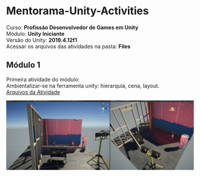 # Mentorama-Unity-Activities

Curso: **Profissão Desenvolvedor de Games em Unity**<br/>
Módulo: **Unity Iniciante**<br/>
Versão do Unity: **2019.4.12f1**<br/>
Acessar os arquivos das atividades na pasta: **Files**

## Módulo 1

Primeira atividade do módulo:<br/>
Ambientalizar-se na ferramenta unity: hierarquia, cena, layout.<br/>
[Arquivos da Atividade](https://github.com/hicje/Mentorama-Unity-Activities/tree/main/Files/Modulo1)

<img src="Files/Modulo1/unityModulo1.1.gif" alt="project"/>
